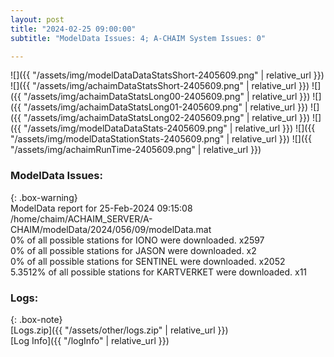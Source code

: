 ```yaml
---
layout: post
title: "2024-02-25 09:00:00"
subtitle: "ModelData Issues: 4; A-CHAIM System Issues: 0"

---
```


![]({{ "/assets/img/modelDataDataStatsShort-2405609.png" | relative_url }})
![]({{ "/assets/img/achaimDataStatsShort-2405609.png" | relative_url }})
![]({{ "/assets/img/achaimDataStatsLong00-2405609.png" | relative_url }})
![]({{ "/assets/img/achaimDataStatsLong01-2405609.png" | relative_url }})
![]({{ "/assets/img/achaimDataStatsLong02-2405609.png" | relative_url }})
![]({{ "/assets/img/modelDataDataStats-2405609.png" | relative_url }})
![]({{ "/assets/img/modelDataStationStats-2405609.png" | relative_url }})
![]({{ "/assets/img/achaimRunTime-2405609.png" | relative_url }})


### ModelData Issues:  
  
{: .box-warning}  
 ModelData report for 25-Feb-2024 09:15:08   
 /home/chaim/ACHAIM_SERVER/A-CHAIM/modelData/2024/056/09/modelData.mat   
 0% of all possible stations for IONO were downloaded. x2597   
 0% of all possible stations for JASON were downloaded. x2   
 0% of all possible stations for SENTINEL were downloaded. x2052   
 5.3512% of all possible stations for KARTVERKET were downloaded. x11   
  


### Logs:  
  
{: .box-note}  
[Logs.zip]({{ "/assets/other/logs.zip" | relative_url }})  
[Log Info]({{ "/logInfo" | relative_url }})  
